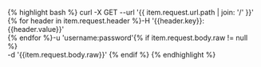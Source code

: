 {% highlight bash %}
curl -X GET --url '{{ item.request.url.path | join: '/' }}' \
{% for header in item.request.header %}-H '{{header.key}}:{{header.value}}' \
{% endfor %}-u 'username:password'{% if item.request.body.raw != null %}\
-d '{{item.request.body.raw}}'
{% endif %}
{% endhighlight %}